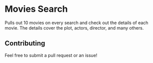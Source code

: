 # Movies Search
Pulls out 10 movies on every search and check out the details of each movie. The details cover the plot, actors, director, and many others.

## Contributing
Feel free to submit a pull request or an issue!
